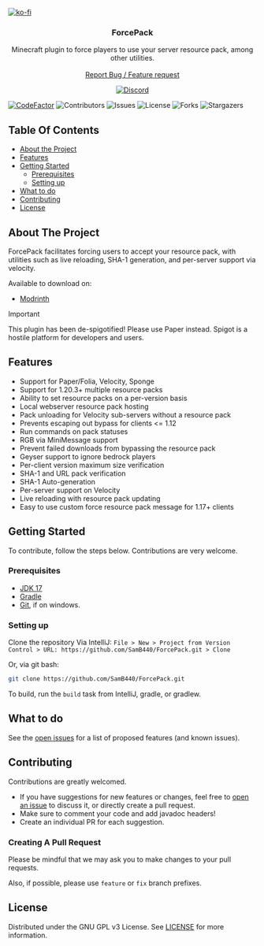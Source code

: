 [![ko-fi](https://ko-fi.com/img/githubbutton_sm.svg)](https://ko-fi.com/W7W4KMMB4)
<br/>
<p align="center">
  <h3 align="center">ForcePack</h3>

  <p align="center">
    Minecraft plugin to force players to use your server resource pack, among other utilities.
    <br/>
    <br/>
    <a href="https://github.com/SamB440/ForcePack/issues">Report Bug / Feature request</a>
  </p>

  <center>
    <a href="https://discord.gg/fh62mxU">
      <img alt="Discord" src="https://img.shields.io/discord/282242806695591938">
    </a>
  </center>
</p>

[![CodeFactor](https://www.codefactor.io/repository/github/samb440/forcepack/badge/master)](https://www.codefactor.io/repository/github/samb440/forcepack/overview/master) ![Contributors](https://img.shields.io/github/contributors/SamB440/ForcePack?color=dark-green) ![Issues](https://img.shields.io/github/issues/SamB440/ForcePack) ![License](https://img.shields.io/github/license/SamB440/ForcePack)
![Forks](https://img.shields.io/github/forks/SamB440/ForcePack?style=social) ![Stargazers](https://img.shields.io/github/stars/SamB440/ForcePack?style=social)

## Table Of Contents

* [About the Project](#about-the-project)
* [Features](#features)
* [Getting Started](#getting-started)
    * [Prerequisites](#prerequisites)
    * [Setting up](#setting-up)
* [What to do](#what-to-do)
* [Contributing](#contributing)
* [License](#license)

## About The Project

ForcePack facilitates forcing users to accept your resource pack, with utilities such as live reloading, SHA-1 generation, and per-server support via velocity.

Available to download on:
- [Modrinth](https://modrinth.com/plugin/forcepack)

> [!IMPORTANT]
> This plugin has been de-spigotified! Please use Paper instead.
> Spigot is a hostile platform for developers and users.
> 
## Features
- Support for Paper/Folia, Velocity, Sponge
- Support for 1.20.3+ multiple resource packs
- Ability to set resource packs on a per-version basis
- Local webserver resource pack hosting
- Pack unloading for Velocity sub-servers without a resource pack
- Prevents escaping out bypass for clients <= 1.12
- Run commands on pack statuses
- RGB via MiniMessage support
- Prevent failed downloads from bypassing the resource pack
- Geyser support to ignore bedrock players
- Per-client version maximum size verification
- SHA-1 and URL pack verification
- SHA-1 Auto-generation
- Per-server support on Velocity
- Live reloading with resource pack updating
- Easy to use custom force resource pack message for 1.17+ clients

## Getting Started

To contribute, follow the steps below. Contributions are very welcome.

### Prerequisites

* [JDK 17](https://adoptium.net/)
* [Gradle](https://gradle.org/)
* [Git](https://gitforwindows.org/), if on windows.

### Setting up

Clone the repository
Via IntelliJ:
```File > New > Project from Version Control > URL: https://github.com/SamB440/ForcePack.git > Clone```

Or, via git bash:
```sh
git clone https://github.com/SamB440/ForcePack.git
```

To build, run the `build` task from IntelliJ, gradle, or gradlew.

## What to do

See the [open issues](https://github.com/SamB440/ForcePack/issues) for a list of proposed features (and known issues).

## Contributing

Contributions are greatly welcomed.
* If you have suggestions for new features or changes, feel free to [open an issue](https://github.com/SamB440/ForcePack/issues/new) to discuss it, or directly create a pull request.
* Make sure to comment your code and add javadoc headers!
* Create an individual PR for each suggestion.

### Creating A Pull Request

Please be mindful that we may ask you to make changes to your pull requests.

Also, if possible, please use `feature` or `fix` branch prefixes.

## License

Distributed under the GNU GPL v3 License. See [LICENSE](https://github.com/SamB440/ForcePack/blob/master/LICENSE) for more information.
